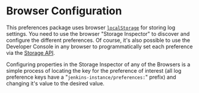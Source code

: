 # Browser Configuration

This preferences package uses browser 
[`localStorage`](https://developer.mozilla.org/en/docs/Web/API/Window/localStorage)
for storing log settings. You need to use the browser "Storage Inspector" to discover 
and configure the different preferences. Of course, it's also possible to use the Developer 
Console in any browser to programmatically set each preference via 
the [Storage API](https://developer.mozilla.org/en-US/docs/Web/API/Storage).

Configuring properties in the Storage Inspector of any of the Browsers is a simple process 
of locating the key for the preference of interest (all log preference keys have a "`jenkins-instance/preferences:`" prefix) 
and changing it's value to the desired value.

